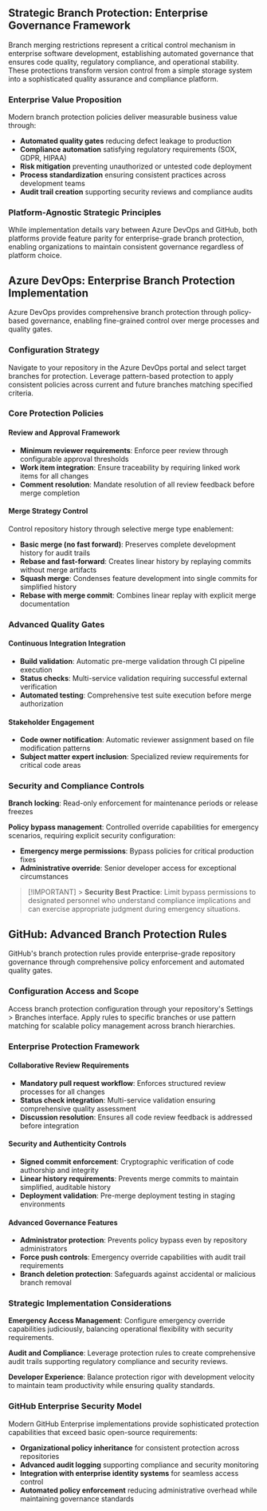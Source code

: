 ## Strategic Branch Protection: Enterprise Governance Framework

Branch merging restrictions represent a critical control mechanism in enterprise software development, establishing automated governance that ensures code quality, regulatory compliance, and operational stability. These protections transform version control from a simple storage system into a sophisticated quality assurance and compliance platform.

### Enterprise Value Proposition

Modern branch protection policies deliver measurable business value through:

- **Automated quality gates** reducing defect leakage to production
- **Compliance automation** satisfying regulatory requirements (SOX, GDPR, HIPAA)
- **Risk mitigation** preventing unauthorized or untested code deployment
- **Process standardization** ensuring consistent practices across development teams
- **Audit trail creation** supporting security reviews and compliance audits

### Platform-Agnostic Strategic Principles

While implementation details vary between Azure DevOps and GitHub, both platforms provide feature parity for enterprise-grade branch protection, enabling organizations to maintain consistent governance regardless of platform choice.

## Azure DevOps: Enterprise Branch Protection Implementation

Azure DevOps provides comprehensive branch protection through policy-based governance, enabling fine-grained control over merge processes and quality gates.

### Configuration Strategy

Navigate to your repository in the Azure DevOps portal and select target branches for protection. Leverage pattern-based protection to apply consistent policies across current and future branches matching specified criteria.

### Core Protection Policies

#### Review and Approval Framework

- **Minimum reviewer requirements**: Enforce peer review through configurable approval thresholds
- **Work item integration**: Ensure traceability by requiring linked work items for all changes
- **Comment resolution**: Mandate resolution of all review feedback before merge completion

#### Merge Strategy Control

Control repository history through selective merge type enablement:

- **Basic merge (no fast forward)**: Preserves complete development history for audit trails
- **Rebase and fast-forward**: Creates linear history by replaying commits without merge artifacts
- **Squash merge**: Condenses feature development into single commits for simplified history
- **Rebase with merge commit**: Combines linear replay with explicit merge documentation

### Advanced Quality Gates

#### Continuous Integration Integration

- **Build validation**: Automatic pre-merge validation through CI pipeline execution
- **Status checks**: Multi-service validation requiring successful external verification
- **Automated testing**: Comprehensive test suite execution before merge authorization

#### Stakeholder Engagement

- **Code owner notification**: Automatic reviewer assignment based on file modification patterns
- **Subject matter expert inclusion**: Specialized review requirements for critical code areas

### Security and Compliance Controls

**Branch locking**: Read-only enforcement for maintenance periods or release freezes

**Policy bypass management**: Controlled override capabilities for emergency scenarios, requiring explicit security configuration:

- **Emergency merge permissions**: Bypass policies for critical production fixes
- **Administrative override**: Senior developer access for exceptional circumstances

> [!IMPORTANT] > **Security Best Practice**: Limit bypass permissions to designated personnel who understand compliance implications and can exercise appropriate judgment during emergency situations.

## GitHub: Advanced Branch Protection Rules

GitHub's branch protection rules provide enterprise-grade repository governance through comprehensive policy enforcement and automated quality gates.

### Configuration Access and Scope

Access branch protection configuration through your repository's Settings > Branches interface. Apply rules to specific branches or use pattern matching for scalable policy management across branch hierarchies.

### Enterprise Protection Framework

#### Collaborative Review Requirements

- **Mandatory pull request workflow**: Enforces structured review processes for all changes
- **Status check integration**: Multi-service validation ensuring comprehensive quality assessment
- **Discussion resolution**: Ensures all code review feedback is addressed before integration

#### Security and Authenticity Controls

- **Signed commit enforcement**: Cryptographic verification of code authorship and integrity
- **Linear history requirements**: Prevents merge commits to maintain simplified, auditable history
- **Deployment validation**: Pre-merge deployment testing in staging environments

#### Advanced Governance Features

- **Administrator protection**: Prevents policy bypass even by repository administrators
- **Force push controls**: Emergency override capabilities with audit trail requirements
- **Branch deletion protection**: Safeguards against accidental or malicious branch removal

### Strategic Implementation Considerations

**Emergency Access Management**: Configure emergency override capabilities judiciously, balancing operational flexibility with security requirements.

**Audit and Compliance**: Leverage protection rules to create comprehensive audit trails supporting regulatory compliance and security reviews.

**Developer Experience**: Balance protection rigor with development velocity to maintain team productivity while ensuring quality standards.

### GitHub Enterprise Security Model

Modern GitHub Enterprise implementations provide sophisticated protection capabilities that exceed basic open-source requirements:

- **Organizational policy inheritance** for consistent protection across repositories
- **Advanced audit logging** supporting compliance and security monitoring
- **Integration with enterprise identity systems** for seamless access control
- **Automated policy enforcement** reducing administrative overhead while maintaining governance standards
